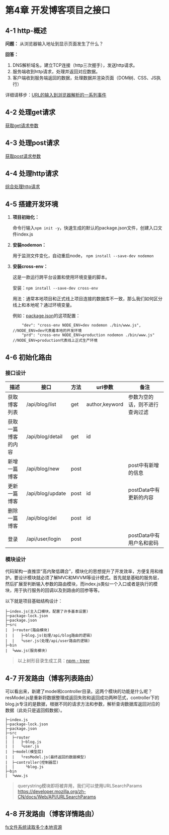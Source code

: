 # 第4章 开发博客项目之接口

## 4-1 http-概述  

**问题：** 从浏览器输入地址到显示页面发生了什么？

**回答：**  
1. DNS解析域名，建立TCP连接（http三次握手），发送http请求。
1. 服务端收到http请求，处理并返回对应数据。
1. 客户端收到服务端返回的数据，处理数据并渲染页面（DOM树、CSS、JS执行）

详细请移步：[URL的输入到浏览器解析的一系列事件](https://juejin.cn/post/6844903832435032072)

## 4-2 处理get请求  
[获取get请求参数](./handleGetRequest.js)

## 4-3 处理post请求  
[获取post请求参数](./handlePOSTRequest.js)

## 4-4 处理http请求  
[综合处理http请求](./httpRequest.js)

## 4-5 搭建开发环境  
1. **项目初始化：**

    命令行输入```npm init -y```，快速生成的默认的package.json文件，创建入口文件index.js

2. **安装nodemon：**

    用于监测文件变化，自动重启node， ```npm install --save-dev nodemon``` 

3. **安装cross-env：**

    这是一款运行跨平台设置和使用环境变量的脚本。

    安装：```npm install --save-dev cross-env```

    用法：通常本地项目和正式线上项目连接的数据库不一致，那么我们如何区分线上和本地呢？通过环境变量。

    例如：[package.json](./4-5/blog-1/package.json)的这项配置：

    ```javacript
        "dev": "cross-env NODE_ENV=dev nodemon ./bin/www.js", //NODE_ENV=dev代表着本地的开发环境
        "prd": "cross-env NODE_ENV=production nodemon ./bin/www.js" //NODE_ENV=production代表线上正式生产环境
    ```

## 4-6 初始化路由  
### 接口设计

| 描述 | 接口 | 方法 | url参数 | 备注 |
| ---- | ---- | ---- | ---- | ---- |
| 获取博客列表 | /api/blog/list | get | author,keyword | 参数为空的话，则不进行查询过滤 |
| 获取一篇博客的内容 | /api/blog/detail | get | id |  |
| 新增一篇博客 | /api/blog/new | post | | post中有新增的信息 |
| 更新一篇博客 | /api/blog/update | post | id | postData中有更新的内容 |
| 删除一篇博客 | /api/blog/del | post | id |  |
| 登录 | /api/user/login | post |  | postData中有用户名和密码 |

### 模块设计
代码架构一直推崇“高内聚低耦合”，模块化的思想提升了开发效率，方便复用和维护。要设计模块就必须了解MVC和MVVM等设计模式。首先就是基础的服务层，然后扩展至判断输入参数的路由模块，而index.js类似一个入口或者是执行的模块，用于执行服务的回调以及到路由的回参等等。

以下就是项目基础结构设计：

```
├─index.js(主入口模块，配置了许多基本设置)
├─package-lock.json
├─package.json
├─src
|  ├─router(路由模块)
|  |   ├─blog.js(处理/api/blog路由的逻辑)
|  |   └user.js(处理/api/user路由的逻辑)
├─bin
|  └www.js(服务模块)
```
> 以上树形目录生成工具：[npm - treer](https://www.npmjs.com/package/treer)

## 4-7 开发路由（博客列表路由） 
可以看出来，新建了model和controller目录。这两个模块的功能是什么呢？resModel.js是重新将数据整理成返回失败和返回成功两种范式，controller下的blog.js专注的是数据，根据不同的请求方法和参数，解析查询数据库返回对应的数据（此处只是返回假数据）。

```
├─index.js
├─package-lock.json
├─package.json
├─src
|  ├─router
|  |   ├─blog.js
|  |   └user.js
|  ├─model(模型层)
|  |   └resModel.js(最终返回的数据模型)
|  ├─controller(控制器层)
|  |     └blog.js
├─bin
|  └www.js
```
> querystring模块即将被弃用，我们可以使用URLSearchParams
https://developer.mozilla.org/zh-CN/docs/Web/API/URLSearchParams

## 4-8 开发路由（博客详情路由） 
[fs文件系统读取多个本地资源](./4-8/promise-test/index.js)
